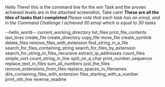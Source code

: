 Hello There! this is the command line for the win Task and the proven achieved levels are in the attached screenshot, Take care!
**These are all the tiles of tasks that i completed**
*Please note that each task has an emoji, and in the Command Challenge I achieved 30 emoji which is equal to 30 tasks*

--hello_world--
    current_working_directory
    list_files
    print_file_contents
    last_lines
    create_file
    create_directory
    copy_file
    move_file
    create_symlink
    delete_files
    remove_files_with_extension
    find_string_in_a_file
    search_for_files_containing_string
    search_for_files_by_extension
    search_for_string_in_files_recursive
    extract_ip_addresses
    count_files
    simple_sort
    count_string_in_line
    split_on_a_char
    print_number_sequence
    replace_text_in_files
    sum_all_numbers
    just_the_files
    remove_extensions_from_files
    replace_spaces_in_filenames
    dirs_containing_files_with_extension
    files_starting_with_a_number
    print_nth_line
    reverse_readme
